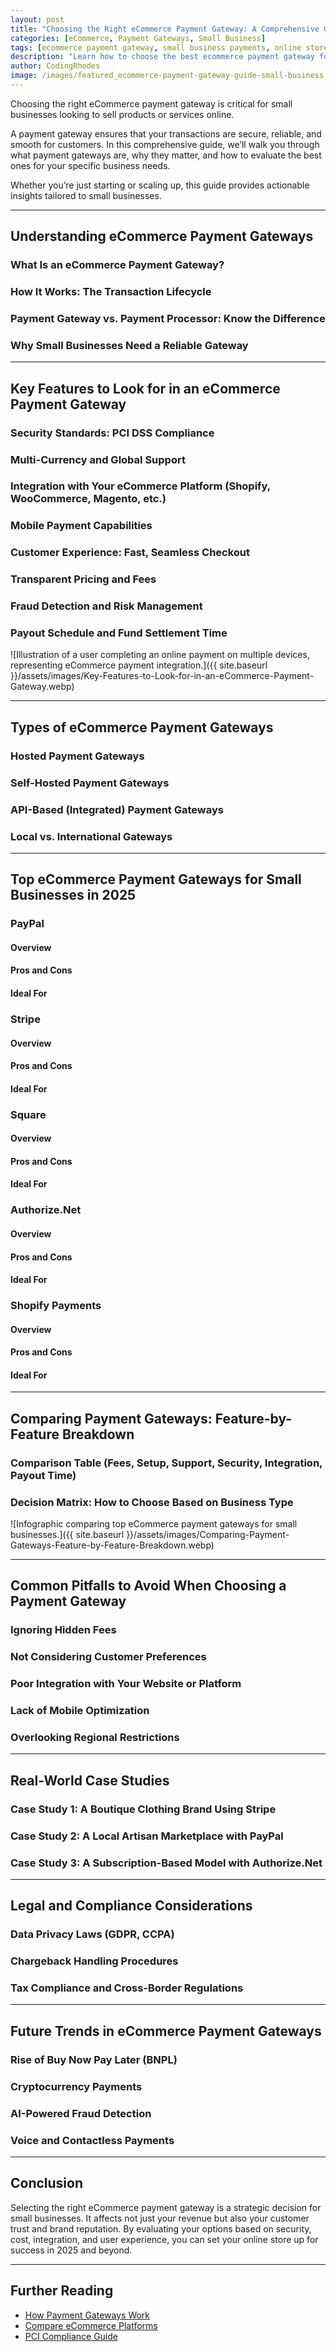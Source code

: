 ```yaml
---
layout: post
title: "Choosing the Right eCommerce Payment Gateway: A Comprehensive Guide for Small Businesses"
categories: [eCommerce, Payment Gateways, Small Business]
tags: [ecommerce payment gateway, small business payments, online store payments, secure transactions, payment processing]
description: "Learn how to choose the best ecommerce payment gateway for your small business. Secure, reliable, and customer-friendly options explained."
author: CodingRhodes
image: /images/featured_ecommerce-payment-gateway-guide-small-business.webp
---
```


Choosing the right eCommerce payment gateway is critical for small businesses looking to sell products or services online. 

A payment gateway ensures that your transactions are secure, reliable, and smooth for customers. In this comprehensive guide, we’ll walk you through what payment gateways are, why they matter, and how to evaluate the best ones for your specific business needs. 

Whether you’re just starting or scaling up, this guide provides actionable insights tailored to small businesses.

---

## Understanding eCommerce Payment Gateways

### What Is an eCommerce Payment Gateway?

### How It Works: The Transaction Lifecycle

### Payment Gateway vs. Payment Processor: Know the Difference

### Why Small Businesses Need a Reliable Gateway

---

## Key Features to Look for in an eCommerce Payment Gateway

<ins class="adsbygoogle"
     style="display:block"
     data-ad-client="ca-pub-2784742237479601"
     data-ad-slot="3760872290"
     data-ad-format="auto"
     data-full-width-responsive="true"></ins>
<script>
     (adsbygoogle = window.adsbygoogle || []).push({});
</script>

### Security Standards: PCI DSS Compliance

### Multi-Currency and Global Support

### Integration with Your eCommerce Platform (Shopify, WooCommerce, Magento, etc.)

### Mobile Payment Capabilities

### Customer Experience: Fast, Seamless Checkout

### Transparent Pricing and Fees

### Fraud Detection and Risk Management

### Payout Schedule and Fund Settlement Time

![Illustration of a user completing an online payment on multiple devices, representing eCommerce payment integration.]({{ site.baseurl }}/assets/images/Key-Features-to-Look-for-in-an-eCommerce-Payment-Gateway.webp)

---

## Types of eCommerce Payment Gateways

### Hosted Payment Gateways

### Self-Hosted Payment Gateways

### API-Based (Integrated) Payment Gateways

### Local vs. International Gateways

---

## Top eCommerce Payment Gateways for Small Businesses in 2025

### PayPal

#### Overview

#### Pros and Cons

#### Ideal For

### Stripe

#### Overview

#### Pros and Cons

#### Ideal For

### Square

#### Overview

#### Pros and Cons

#### Ideal For

### Authorize.Net

#### Overview

#### Pros and Cons

#### Ideal For

### Shopify Payments

#### Overview

#### Pros and Cons

#### Ideal For

---

## Comparing Payment Gateways: Feature-by-Feature Breakdown

### Comparison Table (Fees, Setup, Support, Security, Integration, Payout Time)

### Decision Matrix: How to Choose Based on Business Type


![Infographic comparing top eCommerce payment gateways for small businesses.]({{ site.baseurl }}/assets/images/Comparing-Payment-Gateways-Feature-by-Feature-Breakdown.webp)

---

## Common Pitfalls to Avoid When Choosing a Payment Gateway

### Ignoring Hidden Fees

### Not Considering Customer Preferences

### Poor Integration with Your Website or Platform

### Lack of Mobile Optimization

### Overlooking Regional Restrictions

---

## Real-World Case Studies

### Case Study 1: A Boutique Clothing Brand Using Stripe

### Case Study 2: A Local Artisan Marketplace with PayPal

### Case Study 3: A Subscription-Based Model with Authorize.Net

---

## Legal and Compliance Considerations

### Data Privacy Laws (GDPR, CCPA)

### Chargeback Handling Procedures

### Tax Compliance and Cross-Border Regulations

---

## Future Trends in eCommerce Payment Gateways

### Rise of Buy Now Pay Later (BNPL)

### Cryptocurrency Payments

### AI-Powered Fraud Detection

### Voice and Contactless Payments

---

## Conclusion

Selecting the right eCommerce payment gateway is a strategic decision for small businesses. It affects not just your revenue but also your customer trust and brand reputation. By evaluating your options based on security, cost, integration, and user experience, you can set your online store up for success in 2025 and beyond.

---

## Further Reading

- [How Payment Gateways Work](https://www.investopedia.com/terms/p/payment-gateway.asp)
- [Compare eCommerce Platforms](https://www.shopify.com/blog/ecommerce-platforms)
- [PCI Compliance Guide](https://www.pcisecuritystandards.org/)

